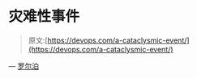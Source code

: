 # 灾难性事件

> 原文:[https://devops.com/a-cataclysmic-event/](https://devops.com/a-cataclysmic-event/)

— [罗尔泊](https://devops.com/author/breselman/)